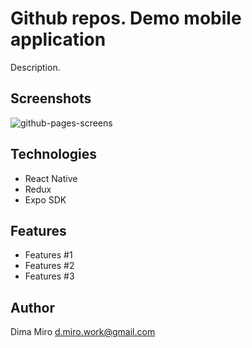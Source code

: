 # Github repos. Demo mobile application
Description.

## Screenshots
![github-pages-screens](https://user-images.githubusercontent.com/15017363/70132052-af8cf980-1683-11ea-9b4c-8dc5e6e95bab.png)

## Technologies
* React Native
* Redux
* Expo SDK

## Features
* Features #1
* Features #2
* Features #3

## Author
Dima Miro [d.miro.work@gmail.com](mailto:d.miro.work@gmail.com)

